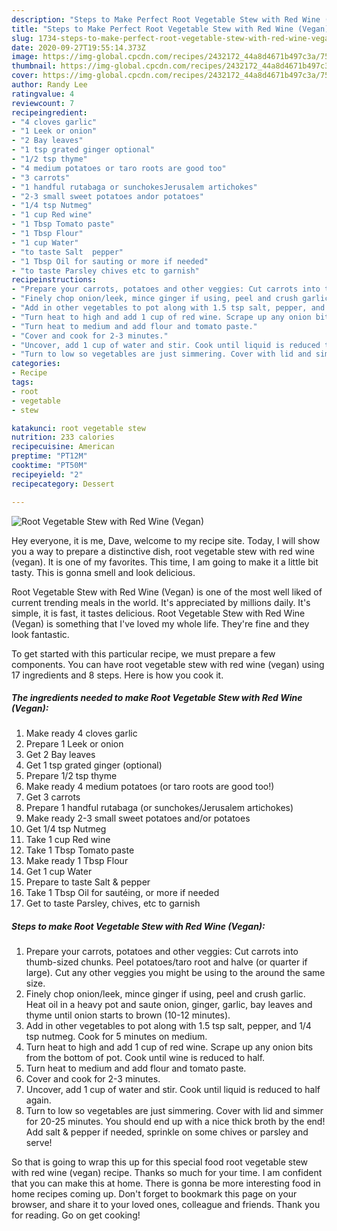 ```yaml
---
description: "Steps to Make Perfect Root Vegetable Stew with Red Wine (Vegan)"
title: "Steps to Make Perfect Root Vegetable Stew with Red Wine (Vegan)"
slug: 1734-steps-to-make-perfect-root-vegetable-stew-with-red-wine-vegan
date: 2020-09-27T19:55:14.373Z
image: https://img-global.cpcdn.com/recipes/2432172_44a8d4671b497c3a/751x532cq70/root-vegetable-stew-with-red-wine-vegan-recipe-main-photo.jpg
thumbnail: https://img-global.cpcdn.com/recipes/2432172_44a8d4671b497c3a/751x532cq70/root-vegetable-stew-with-red-wine-vegan-recipe-main-photo.jpg
cover: https://img-global.cpcdn.com/recipes/2432172_44a8d4671b497c3a/751x532cq70/root-vegetable-stew-with-red-wine-vegan-recipe-main-photo.jpg
author: Randy Lee
ratingvalue: 4
reviewcount: 7
recipeingredient:
- "4 cloves garlic"
- "1 Leek or onion"
- "2 Bay leaves"
- "1 tsp grated ginger optional"
- "1/2 tsp thyme"
- "4 medium potatoes or taro roots are good too"
- "3 carrots"
- "1 handful rutabaga or sunchokesJerusalem artichokes"
- "2-3 small sweet potatoes andor potatoes"
- "1/4 tsp Nutmeg"
- "1 cup Red wine"
- "1 Tbsp Tomato paste"
- "1 Tbsp Flour"
- "1 cup Water"
- "to taste Salt  pepper"
- "1 Tbsp Oil for sauting or more if needed"
- "to taste Parsley chives etc to garnish"
recipeinstructions:
- "Prepare your carrots, potatoes and other veggies: Cut carrots into thumb-sized chunks. Peel potatoes/taro root and halve (or quarter if large). Cut any other veggies you might be using to the around the same size."
- "Finely chop onion/leek, mince ginger if using, peel and crush garlic. Heat oil in a heavy pot and saute onion, ginger, garlic, bay leaves and thyme until onion starts to brown (10-12 minutes)."
- "Add in other vegetables to pot along with 1.5 tsp salt, pepper, and 1/4 tsp nutmeg. Cook for 5 minutes on medium."
- "Turn heat to high and add 1 cup of red wine. Scrape up any onion bits from the bottom of pot. Cook until wine is reduced to half."
- "Turn heat to medium and add flour and tomato paste."
- "Cover and cook for 2-3 minutes."
- "Uncover, add 1 cup of water and stir. Cook until liquid is reduced to half again."
- "Turn to low so vegetables are just simmering. Cover with lid and simmer for 20-25 minutes. You should end up with a nice thick broth by the end! Add salt &amp; pepper if needed, sprinkle on some chives or parsley and serve!"
categories:
- Recipe
tags:
- root
- vegetable
- stew

katakunci: root vegetable stew 
nutrition: 233 calories
recipecuisine: American
preptime: "PT12M"
cooktime: "PT50M"
recipeyield: "2"
recipecategory: Dessert

---
```



![Root Vegetable Stew with Red Wine (Vegan)](https://img-global.cpcdn.com/recipes/2432172_44a8d4671b497c3a/751x532cq70/root-vegetable-stew-with-red-wine-vegan-recipe-main-photo.jpg)

Hey everyone, it is me, Dave, welcome to my recipe site. Today, I will show you a way to prepare a distinctive dish, root vegetable stew with red wine (vegan). It is one of my favorites. This time, I am going to make it a little bit tasty. This is gonna smell and look delicious.



Root Vegetable Stew with Red Wine (Vegan) is one of the most well liked of current trending meals in the world. It's appreciated by millions daily. It's simple, it is fast, it tastes delicious. Root Vegetable Stew with Red Wine (Vegan) is something that I've loved my whole life. They're fine and they look fantastic.


To get started with this particular recipe, we must prepare a few components. You can have root vegetable stew with red wine (vegan) using 17 ingredients and 8 steps. Here is how you cook it.

<!--inarticleads1-->

##### The ingredients needed to make Root Vegetable Stew with Red Wine (Vegan):

1. Make ready 4 cloves garlic
1. Prepare 1 Leek or onion
1. Get 2 Bay leaves
1. Get 1 tsp grated ginger (optional)
1. Prepare 1/2 tsp thyme
1. Make ready 4 medium potatoes (or taro roots are good too!)
1. Get 3 carrots
1. Prepare 1 handful rutabaga (or sunchokes/Jerusalem artichokes)
1. Make ready 2-3 small sweet potatoes and/or potatoes
1. Get 1/4 tsp Nutmeg
1. Take 1 cup Red wine
1. Take 1 Tbsp Tomato paste
1. Make ready 1 Tbsp Flour
1. Get 1 cup Water
1. Prepare to taste Salt &amp; pepper
1. Take 1 Tbsp Oil for sautéing, or more if needed
1. Get to taste Parsley, chives, etc to garnish




<!--inarticleads2-->

##### Steps to make Root Vegetable Stew with Red Wine (Vegan):

1. Prepare your carrots, potatoes and other veggies: Cut carrots into thumb-sized chunks. Peel potatoes/taro root and halve (or quarter if large). Cut any other veggies you might be using to the around the same size.
1. Finely chop onion/leek, mince ginger if using, peel and crush garlic. Heat oil in a heavy pot and saute onion, ginger, garlic, bay leaves and thyme until onion starts to brown (10-12 minutes).
1. Add in other vegetables to pot along with 1.5 tsp salt, pepper, and 1/4 tsp nutmeg. Cook for 5 minutes on medium.
1. Turn heat to high and add 1 cup of red wine. Scrape up any onion bits from the bottom of pot. Cook until wine is reduced to half.
1. Turn heat to medium and add flour and tomato paste.
1. Cover and cook for 2-3 minutes.
1. Uncover, add 1 cup of water and stir. Cook until liquid is reduced to half again.
1. Turn to low so vegetables are just simmering. Cover with lid and simmer for 20-25 minutes. You should end up with a nice thick broth by the end! Add salt &amp; pepper if needed, sprinkle on some chives or parsley and serve!




So that is going to wrap this up for this special food root vegetable stew with red wine (vegan) recipe. Thanks so much for your time. I am confident that you can make this at home. There is gonna be more interesting food in home recipes coming up. Don't forget to bookmark this page on your browser, and share it to your loved ones, colleague and friends. Thank you for reading. Go on get cooking!
